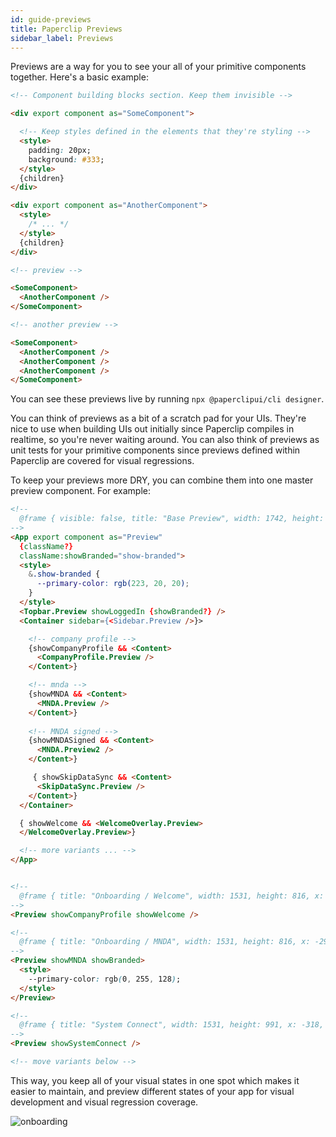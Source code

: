 ```yaml
---
id: guide-previews
title: Paperclip Previews
sidebar_label: Previews
---
```


Previews are a way for you to see your all of your primitive components together. Here's a basic example:

```html
<!-- Component building blocks section. Keep them invisible -->

<div export component as="SomeComponent">

  <!-- Keep styles defined in the elements that they're styling -->
  <style> 
    padding: 20px;
    background: #333;
  </style>
  {children}
</div>

<div export component as="AnotherComponent">
  <style>
    /* ... */
  </style>
  {children}
</div>

<!-- preview -->

<SomeComponent>
  <AnotherComponent />
</SomeComponent>

<!-- another preview -->

<SomeComponent>
  <AnotherComponent />
  <AnotherComponent />
  <AnotherComponent />
</SomeComponent>
```

You can see these previews live by running `npx @paperclipui/cli designer`.

You can think of previews as a bit of a scratch pad for your UIs. They're nice to use when building UIs out initially since Paperclip compiles in realtime, so you're never waiting around. You can also think of previews as unit tests for your primitive components since previews defined within Paperclip are covered for visual regressions.

To keep your previews more DRY, you can combine them into one master preview component. For example:

```html
<!--
  @frame { visible: false, title: "Base Preview", width: 1742, height: 1001, x: 1395, y: -595 }
-->
<App export component as="Preview" 
  {className?}
  className:showBranded="show-branded">
  <style>
    &.show-branded {
      --primary-color: rgb(223, 20, 20);
    }
  </style>
  <Topbar.Preview showLoggedIn {showBranded?} />
  <Container sidebar={<Sidebar.Preview />}>

    <!-- company profile -->
    {showCompanyProfile && <Content>
      <CompanyProfile.Preview />
    </Content>}

    <!-- mnda -->
    {showMNDA && <Content>
      <MNDA.Preview />
    </Content>}
    
    <!-- MNDA signed -->
    {showMNDASigned && <Content>
      <MNDA.Preview2 />
    </Content>}

     { showSkipDataSync && <Content>
      <SkipDataSync.Preview />
    </Content>}
  </Container>

  { showWelcome && <WelcomeOverlay.Preview>
  </WelcomeOverlay.Preview>}

  <!-- more variants ... -->
</App>


<!--
  @frame { title: "Onboarding / Welcome", width: 1531, height: 816, x: -275, y: -1705 }
-->
<Preview showCompanyProfile showWelcome />

<!--
  @frame { title: "Onboarding / MNDA", width: 1531, height: 816, x: -296, y: 503 }
-->
<Preview showMNDA showBranded>
  <style>
    --primary-color: rgb(0, 255, 128);
  </style>
</Preview>

<!--
  @frame { title: "System Connect", width: 1531, height: 991, x: -318, y: 1860 }
-->
<Preview showSystemConnect />

<!-- move variants below -->
```

This way, you keep all of your visual states in one spot which makes it easier to maintain, and preview different states of your app for visual development and visual regression coverage.

![onboarding](/img/preview-variants.gif)

